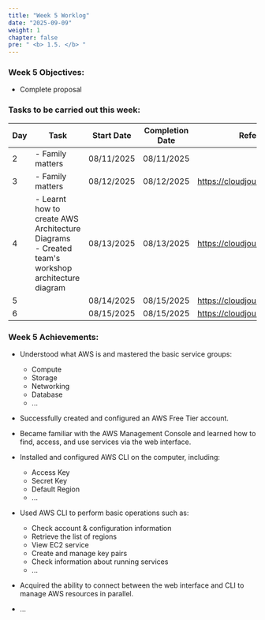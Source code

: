 ```yaml
---
title: "Week 5 Worklog"
date: "2025-09-09"
weight: 1
chapter: false
pre: " <b> 1.5. </b> "
---
```


### Week 5 Objectives:

* Complete proposal
### Tasks to be carried out this week:
| Day | Task                                                                                                                                                                                                   | Start Date | Completion Date | Reference Material                        |
| --- | ------------------------------------------------------------------------------------------------------------------------------------------------------------------------------------------------------ | ---------- | --------------- | ----------------------------------------- |
| 2   |- Family matters | 08/11/2025 | 08/11/2025      |
| 3   |- Family matters | 08/12/2025 | 08/12/2025      | <https://cloudjourney.awsstudygroup.com/> |
| 4   |- Learnt how to create AWS Architecture Diagrams <br> - Created team's workshop architecture diagram | 08/13/2025 | 08/13/2025      | <https://cloudjourney.awsstudygroup.com/> |
| 5   | | 08/14/2025 | 08/15/2025      | <https://cloudjourney.awsstudygroup.com/> |
| 6   | | 08/15/2025 | 08/15/2025      | <https://cloudjourney.awsstudygroup.com/> |


### Week 5 Achievements:

* Understood what AWS is and mastered the basic service groups: 
  * Compute
  * Storage
  * Networking 
  * Database
  * ...

* Successfully created and configured an AWS Free Tier account.

* Became familiar with the AWS Management Console and learned how to find, access, and use services via the web interface.

* Installed and configured AWS CLI on the computer, including:
  * Access Key
  * Secret Key
  * Default Region
  * ...

* Used AWS CLI to perform basic operations such as:

  * Check account & configuration information
  * Retrieve the list of regions
  * View EC2 service
  * Create and manage key pairs
  * Check information about running services
  * ...

* Acquired the ability to connect between the web interface and CLI to manage AWS resources in parallel.
* ...
